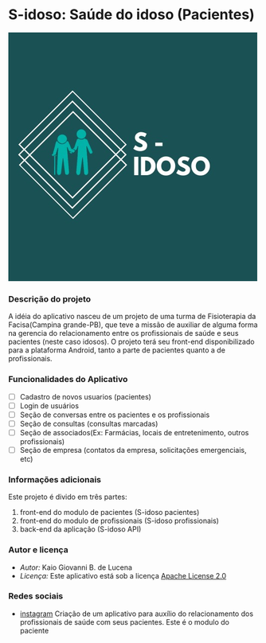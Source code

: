 # S-idoso: Saúde do idoso (Pacientes)
![sidoso](app/src/main/res/drawable/sidoso.jpg?raw=true "Title")

### Descrição do projeto

A idéia do aplicativo nasceu de um projeto de uma turma de Fisioterapia da Facisa(Campina grande-PB),
que teve a missão de auxiliar de alguma forma na gerencia do relacionamento entre os profissionais
de saúde e seus pacientes (neste caso idosos).
O projeto terá seu front-end disponibilizado para a plataforma Android, tanto a parte de pacientes quanto a de profissionais.


### Funcionalidades do Aplicativo

- [ ] Cadastro de novos usuarios (pacientes)
- [ ] Login de usuários
- [ ] Seção de conversas entre os pacientes e os profissionais
- [ ] Seção de consultas (consultas marcadas)
- [ ] Seção de associados(Ex: Farmácias, locais de entretenimento, outros profissionais)
- [ ] Seção de empresa (contatos da empresa, solicitações emergenciais, etc)

### Informações adicionais

Este projeto é divido em três partes:
1. front-end do modulo de pacientes (S-idoso pacientes)
2. front-end do modulo de profissionais (S-idoso profissionais)
3. back-end da aplicação (S-idoso API)


### Autor e licença

* _Autor:_ Kaio Giovanni B. de Lucena
* _Licença:_ Este aplicativo está sob a licença [Apache License 2.0](LICENSE)

### Redes sociais

* [instagram](www.instagram.com/_sidoso)
Criação de um aplicativo para auxílio do relacionamento dos profissionais de saúde com seus pacientes. Este é o modulo do paciente





